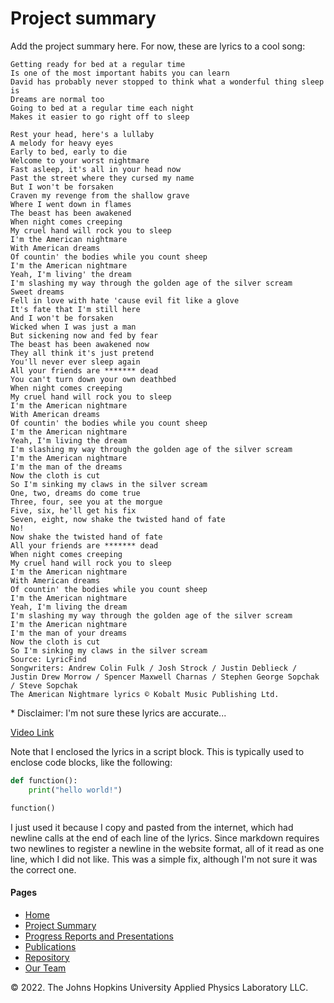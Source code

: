 [//]: # (Copyright 2022, !!!Put name here, see repo code examples!!!)
[//]: # (All rights reserved.)
[//]: # (Distributed under the terms of the BSD 3-Clause License.)

# Project summary

Add the project summary here. For now, these are lyrics to a cool song:

```
Getting ready for bed at a regular time
Is one of the most important habits you can learn
David has probably never stopped to think what a wonderful thing sleep is
Dreams are normal too
Going to bed at a regular time each night
Makes it easier to go right off to sleep

Rest your head, here's a lullaby
A melody for heavy eyes
Early to bed, early to die
Welcome to your worst nightmare
Fast asleep, it's all in your head now
Past the street where they cursed my name
But I won't be forsaken
Craven my revenge from the shallow grave
Where I went down in flames
The beast has been awakened
When night comes creeping
My cruel hand will rock you to sleep
I'm the American nightmare
With American dreams
Of countin' the bodies while you count sheep
I'm the American nightmare
Yeah, I'm living' the dream
I'm slashing my way through the golden age of the silver scream
Sweet dreams
Fell in love with hate 'cause evil fit like a glove
It's fate that I'm still here
And I won't be forsaken
Wicked when I was just a man
But sickening now and fed by fear
The beast has been awakened now
They all think it's just pretend
You'll never ever sleep again
All your friends are ******* dead
You can't turn down your own deathbed
When night comes creeping
My cruel hand will rock you to sleep
I'm the American nightmare
With American dreams
Of countin' the bodies while you count sheep
I'm the American nightmare
Yeah, I'm living the dream
I'm slashing my way through the golden age of the silver scream
I'm the American nightmare
I'm the man of the dreams
Now the cloth is cut
So I'm sinking my claws in the silver scream
One, two, dreams do come true
Three, four, see you at the morgue
Five, six, he'll get his fix
Seven, eight, now shake the twisted hand of fate
No!
Now shake the twisted hand of fate
All your friends are ******* dead
When night comes creeping
My cruel hand will rock you to sleep
I'm the American nightmare
With American dreams
Of countin' the bodies while you count sheep
I'm the American nightmare
Yeah, I'm living the dream
I'm slashing my way through the golden age of the silver scream
I'm the American nightmare
I'm the man of your dreams
Now the cloth is cut
So I'm sinking my claws in the silver scream
Source: LyricFind
Songwriters: Andrew Colin Fulk / Josh Strock / Justin Deblieck / Justin Drew Morrow / Spencer Maxwell Charnas / Stephen George Sopchak / Steve Sopchak
The American Nightmare lyrics © Kobalt Music Publishing Ltd.
```

\* Disclaimer: I'm not sure these lyrics are accurate...

[Video Link](https://youtu.be/JXq2TBAuL8o)

Note that I enclosed the lyrics in a script block. This is typically used to enclose code blocks, like the following:

```python
def function():
    print("hello world!")

function()
```

I just used it because I copy and pasted from the internet, which had newline calls at the end of each line of the lyrics. Since markdown requires two newlines to register a newline in the website format, all of it read as one line, which I did not like. This was a simple fix, although I'm not sure it was the correct one.


#### Pages

- [Home](index.md)
- [Project Summary](project_summary.md)
- [Progress Reports and Presentations](prog_and_pres.md)
- [Publications](publications.md)
- [Repository](https://github.com/ChaceAshcraft/my_test_wiki_repo/tree/gh-pages)
- [Our Team](team.md)


©️ 2022. The Johns Hopkins University Applied Physics Laboratory LLC.
